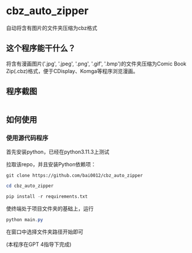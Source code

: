 # cbz_auto_zipper
自动将含有图片的文件夹压缩为cbz格式

## 这个程序能干什么？

将含有漫画图片('.jpg', '.jpeg', '.png', '.gif', '.bmp')的文件夹压缩为Comic Book Zip(.cbz)格式，便于CDisplay、Komga等程序浏览漫画。

## 程序截图
![]()

## 如何使用

### 使用源代码程序

首先安装python，已经在python3.11.3上测试

拉取该repo，并且安装Python依赖项：

```git
git clone https://github.com/bai0012/cbz_auto_zipper
```

```Powershell
cd cbz_auto_zipper
```

```python
pip install -r requirements.txt 
```

使终端处于项目文件夹的基础上，运行

```Powershell
python main.py
```

在窗口中选择文件夹路径开始即可


(本程序在GPT 4指导下完成)
